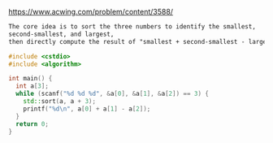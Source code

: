https://www.acwing.com/problem/content/3588/

```txt
The core idea is to sort the three numbers to identify the smallest,
second-smallest, and largest,
then directly compute the result of "smallest + second-smallest - largest".
```

```c++
#include <cstdio>
#include <algorithm>

int main() {
  int a[3];
  while (scanf("%d %d %d", &a[0], &a[1], &a[2]) == 3) {
    std::sort(a, a + 3);
    printf("%d\n", a[0] + a[1] - a[2]);
  }
  return 0;
}
```
